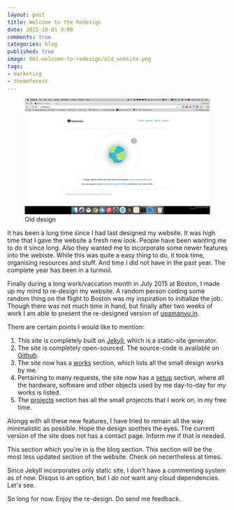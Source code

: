 ```yaml
---
layout: post
title: Welcome to the Redesign
date: 2015-10-01 9:00
comments: true
categories: blog
published: true
image: 001-welcome-to-redesign/old_website.png
tags:
- marketing
- themeforest
---
```

<figure>
	<img src="/images/posts/001-welcome-to-redesign/old_website.png" alt="A snapshot of the old design of upamanyu.in">
	<figcaption>Old design</figcaption>
</figure> 

It has been a long time since I had last designed my website. It was high time that I gave the website a fresh new look. People have been wanting me to do it since long. Also they wanted me to incorporate some newer features into the webiste. While this was quite a easy thing to do, it took time, organising resources and stuff. And time I did not have in the past year. The complete year has been in a turmoil.

Finally during a long work/vaccation month in July 2015 at Boston, I made up my mind to re-design my website. A random person coding some random thing on the flight to Boston was my inspiration to initialize the job. Though there was not much time in hand, but finally after two weeks of work I am able to present the re-designed version of [upamanyu.in](http://upamanyu.in).

There are certain points I would like to mention:

1. This site is completely built on <a href="http://jekyllrb.com/" target="_blank">Jekyll</a>, which is a static-site generator.
1. The site is completely open-sourced. The source-code is available on <a href="https://github.com/upamanyudas/upamanyudas.github.io" target="_blank">Github</a>.
1. The site now has a [works](/works) section, which lists all the small design works by me.
1. Pertaining to many requests, the site now has a [setup](/setup) section, where all the hardware, software and other objects used by me day-to-day for my works is listed.
1. The [projects](/projects) section has all the small projeccts that I work on, in my free time.

Alongg with all these new features, I have tried to remain all the way minimalistic as possible. Hope the design soothes the eyes. The current version of the site does not has a contact page. Inform me if that is needed.

This section which you're in is the blog section. This section will be the most less updated section of the website. Check on necertheless at times.

Since Jekyll incorporates only static site, I don't have a commenting system as of now. Disqus is an option, but I _do not_ want any cloud dependencies. Let's see.

So long for now. Enjoy the re-design. Do send me feedback.